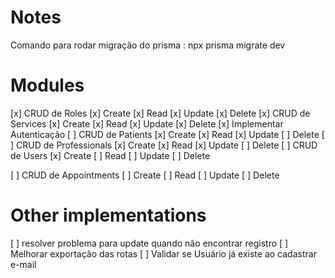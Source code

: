# Notes

Comando para rodar migração do prisma : npx prisma migrate dev

# Modules

[x] CRUD de Roles [x] Create [x] Read [x] Update [x] Delete
[x] CRUD de Services [x] Create [x] Read [x] Update [x] Delete
[x] Implementar Autenticação
[ ] CRUD de Patients [x] Create [x] Read [x] Update [ ] Delete
[ ] CRUD de Professionals [x] Create [x] Read [x] Update [ ] Delete
[ ] CRUD de Users [x] Create [ ] Read [ ] Update [ ] Delete

[ ] CRUD de Appointments [ ] Create [ ] Read [ ] Update [ ] Delete

# Other implementations

[ ] resolver problema para update quando não encontrar registro
[ ] Melhorar exportação das rotas
[ ] Validar se Usuário já existe ao cadastrar e-mail
